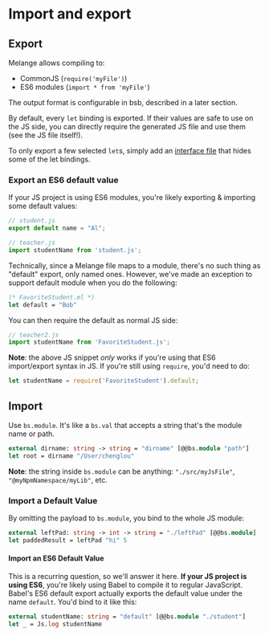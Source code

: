 <h1 data-nav-order="530">Import and export</h1>

## Export

Melange allows compiling to:

- CommonJS (`require('myFile')`)
- ES6 modules (`import * from 'myFile'`)

The output format is configurable in bsb, described in a later section.
<!-- TODO: bsb link -->

By default, every `let` binding is exported. If their values are safe to use on the JS side, you can directly require the generated JS file and use them (see the JS file itself!).

To only export a few selected `let`s, simply add an [interface file](https://reasonml.github.io/docs/en/module.html#signatures) that hides some of the let bindings.

### Export an ES6 default value

If your JS project is using ES6 modules, you're likely exporting & importing some default values:

```javascript
// student.js
export default name = "Al";
```

```javascript
// teacher.js
import studentName from 'student.js';
```

Technically, since a Melange file maps to a module, there's no such thing as "default" export, only named ones. However, we've made an exception to support default module when you do the following:

```ocaml
(* FavoriteStudent.ml *)
let default = "Bob"
```

<!-- TODO: playground link on the result -->

You can then require the default as normal JS side:

```javascript
// teacher2.js
import studentName from 'FavoriteStudent.js';
```

**Note**: the above JS snippet _only_ works if you're using that ES6 import/export syntax in JS. If you're still using `require`, you'd need to do:

```javascript
let studentName = require('FavoriteStudent').default;
```

## Import

Use `bs.module`. It's like a `bs.val` that accepts a string that's the module name or path.

```ocaml
external dirname: string -> string = "dirname" [@@bs.module "path"]
let root = dirname "/User/chenglou"
```

**Note**: the string inside `bs.module` can be anything: `"./src/myJsFile"`, `"@myNpmNamespace/myLib"`, etc.

### Import a Default Value

By omitting the payload to `bs.module`, you bind to the whole JS module:

```ocaml
external leftPad: string -> int -> string = "./leftPad" [@@bs.module]
let paddedResult = leftPad "hi" 5
```

#### Import an ES6 Default Value

This is a recurring question, so we'll answer it here. **If your JS project is using ES6**, you're likely using Babel to compile it to regular JavaScript. Babel's ES6 default export actually exports the default value under the name `default`. You'd bind to it like this:

```ocaml
external studentName: string = "default" [@@bs.module "./student"]
let _ = Js.log studentName
```
